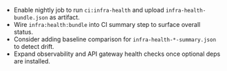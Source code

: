 - Enable nightly job to run `ci:infra-health` and upload `infra-health-bundle.json` as artifact.
- Wire `infra:health:bundle` into CI summary step to surface overall status.
- Consider adding baseline comparison for `infra-health-*-summary.json` to detect drift.
- Expand observability and API gateway health checks once optional deps are installed.